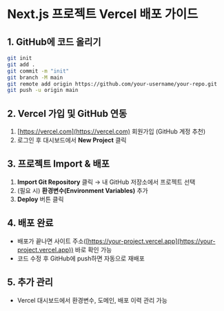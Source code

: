 # Next.js 프로젝트 Vercel 배포 가이드

## 1. GitHub에 코드 올리기

```bash
git init
git add .
git commit -m "init"
git branch -M main
git remote add origin https://github.com/your-username/your-repo.git
git push -u origin main
```

## 2. Vercel 가입 및 GitHub 연동

1. [https://vercel.com](https://vercel.com) 회원가입 (GitHub 계정 추천)
2. 로그인 후 대시보드에서 **New Project** 클릭

## 3. 프로젝트 Import & 배포

1. **Import Git Repository** 클릭 → 내 GitHub 저장소에서 프로젝트 선택
2. (필요 시) **환경변수(Environment Variables)** 추가
3. **Deploy** 버튼 클릭

## 4. 배포 완료

- 배포가 끝나면 사이트 주소([https://your-project.vercel.app](https://your-project.vercel.app)) 바로 확인 가능
- 코드 수정 후 GitHub에 push하면 자동으로 재배포

## 5. 추가 관리

- Vercel 대시보드에서 환경변수, 도메인, 배포 이력 관리 가능
